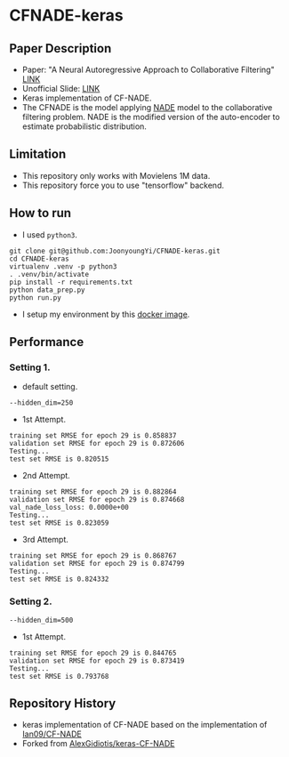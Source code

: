 # CFNADE-keras

## Paper Description

* Paper: "A Neural Autoregressive Approach to Collaborative Filtering" [LINK](https://arxiv.org/pdf/1605.09477.pdf)
* Unofficial Slide: [LINK](https://www.slideshare.net/ssuser62b35f/a-neural-autoregressive-approach-to-collaborative-filtering-cfnade-slide)
* Keras implementation of CF-NADE.
* The CFNADE is the model applying [NADE](https://arxiv.org/abs/1605.02226) model to the collaborative filtering problem. NADE is the modified version of the auto-encoder to estimate probabilistic distribution.

## Limitation

* This repository only works with Movielens 1M data.
* This repository force you to use "tensorflow" backend.


## How to run

* I used `python3`.
```
git clone git@github.com:JoonyoungYi/CFNADE-keras.git
cd CFNADE-keras
virtualenv .venv -p python3
. .venv/bin/activate
pip install -r requirements.txt
python data_prep.py
python run.py
```
* I setup my environment by this [docker image](https://hub.docker.com/r/jihong/keras-gpu/).


## Performance

### Setting 1.

* default setting.
```
--hidden_dim=250
```

* 1st Attempt.
```
training set RMSE for epoch 29 is 0.858837
validation set RMSE for epoch 29 is 0.872606
Testing...
test set RMSE is 0.820515
```
* 2nd Attempt.
```
training set RMSE for epoch 29 is 0.882864
validation set RMSE for epoch 29 is 0.874668
val_nade_loss_loss: 0.0000e+00
Testing...
test set RMSE is 0.823059
```
* 3rd Attempt.
```
training set RMSE for epoch 29 is 0.868767
validation set RMSE for epoch 29 is 0.874799
Testing...
test set RMSE is 0.824332
```

### Setting 2.
```
--hidden_dim=500
```
* 1st Attempt.
```
training set RMSE for epoch 29 is 0.844765
validation set RMSE for epoch 29 is 0.873419
Testing...
test set RMSE is 0.793768
```

## Repository History

* keras implementation of CF-NADE based on the implementation of [Ian09/CF-NADE](https://github.com/Ian09/CF-NADE)
* Forked from [AlexGidiotis/keras-CF-NADE](https://github.com/AlexGidiotis/keras-CF-NADE)
